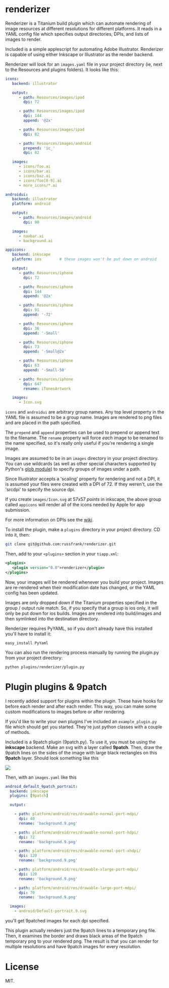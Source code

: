 # renderizer

Renderizer is a Titanium build plugin which can automate rendering of image
resources at different resolutions for different platforms.  It reads in a
YAML config file which specifies output directories, DPIs, and lists of images
to render.

Included is a simple applescript for automating Adobe Illustrator.  Renderizer
is capable of using either Inkscape or Illustrator as the render backend.

Renderizer will look for an `images.yaml` file in your project directory (ie,
next to the Resources and plugins folders).  It looks like this:

```YAML
icons:
   backend: illustrator

   output:
      - path: Resources/images/ipod
        dpi: 72

      - path: Resources/images/ipod
        dpi: 144
        append: '@2x'

      - path: Resources/images/ipad
        dpi: 82

      - path: Resources/images/android
        prepend: 'ic_'
        dpi: 82

   images:
      - icons/foo.ai
      - icons/bar.ai
      - icons/baz.ai
      - icons/foo[0-9].ai
      - more_icons/*.ai

androidui:
   backend: illustrator
   platform: android

   output:
      - path: Resources/images/android
        dpi: 90

   images:
      - navbar.ai
      - background.ai

appicons:
   backend: inkscape
   platform: ios        # these images won't be put down on android

   output:
      - path: Resources/iphone
        dpi: 72

      - path: Resources/iphone
        dpi: 144
        append: '@2x'

      - path: Resources/iphone
        dpi: 91
        append: '-72'

      - path: Resources/iphone
        dpi: 36
        append: '-Small'

      - path: Resources/iphone
        dpi: 73
        append: '-Small@2x'

      - path: Resources/iphone
        dpi: 63
        append: '-Small-50'

      - path: Resources/iphone
        dpi: 647
        rename: iTunesArtwork

   images:
      - Icon.svg
```

`icons` and `androidui` are arbitrary group names.  Any top level property in
the YAML file is assumed to be a group name.  Images are rendered to png files
and are placed in the path specified.

The `prepend` and `append` properties can be used to prepend or append text
to the filename. The `rename` property will force _each_ image to be renamed to
the name specified, so it's really only useful if you're rendering a single image.

Images are assumed to be in an `images` directory in your project directory.
You can use wildcards (as well as other special characters supported by
Python's [glob module](https://docs.python.org/3.1/library/glob.html)) to specify
groups of images under a path.

Since Illustrator accepts a 'scaling' property for rendering and not a DPI,
it is assumed your files were created with a DPI of 72.  If they weren't,
use the 'srcdpi' to specify the source dpi.

If you create `images/Icon.svg` at 57x57 *points* in inkscape, the above group
called `appicons`
will render all of the icons needed by Apple for app submission.

For more information on DPIs see the
[wiki](https://github.com/russfrank/renderizer/wiki).

To install the plugin, make a `plugins` directory in your project directory.
CD into it, then:

```sh
git clone git@github.com:russfrank/renderizer.git
```

Then, add to your `<plugins>` section in your `tiapp.xml`:

```xml
<plugins>
   <plugin version="0.0">renderizer</plugin>
</plugins>
```

Now, your images will be rendered whenever you build your project.  Images are re-rendered when their modification date has changed, or the YAML config has been updated.

Images are only dropped down if the Titanium properties specified in the group / output rule
match.  So, if you specify that a group is ios only, it will only be put down
for ios builds.  Images are rendered into build/images and then symlinked into the
destination directory.

Renderizer requires PyYAML, so if you don't already have this installed you'll
have to install it:

```
easy_install PyYaml
```

You can also run the rendering process manually by running the plugin.py from your
project directory:

```
python plugins/renderizer/plugin.py
```

# Plugin plugins & 9patch

I recently added support for plugins within the plugin.  These have hooks for
before each render and after each render.  This way, you can make some
custom modifications to images before or after rendering.

If you'd like to write your own plugins I've included an `example_plugin.py`
file which should get you started.  They're just python classes with a couple
of methods.

Included is a 9patch plugin (9patch.py).  To use it, you must be using the
**inkscape** backend.  Make an svg with a layer called **9patch**.  Then, draw
the 9patch lines on the sides of the image with large black rectangles on this
**9patch** layer. Should look something like this

<img src="https://github.com/russfrank/renderizer/raw/master/inkscapeshot.png">

Then, with an `images.yaml` like this

```yaml
android_default_9patch_portrait:
  backend: inkscape
  plugins: [9patch]

  output:

    - path: platform/android/res/drawable-normal-port-mdpi/
      dpi: 40
      rename: 'background.9.png'

    - path: platform/android/res/drawable-normal-port-hdpi/
      dpi: 72
      rename: 'background.9.png'

    - path: platform/android/res/drawable-normal-port-xhdpi/
      dpi: 120
      rename: 'background.9.png'

    - path: platform/android/res/drawable-xlarge-port-mdpi/
      dpi: 120
      rename: 'background.9.png'

    - path: platform/android/res/drawable-large-port-mdpi/
      dpi: 70
      rename: 'background.9.png'

  images:
    - android/Default-portrait.9.svg
```

you'll get 9patched images for each dpi specified.

This plugin actually renders just the 9patch lines to a temporary png file.
Then, it examines the border and draws black areas of the 9patch temporary png
to your rendered png.  The result is that you can render for multiple
resolutions and have 9patch images for every resolution.

# License

MIT.
